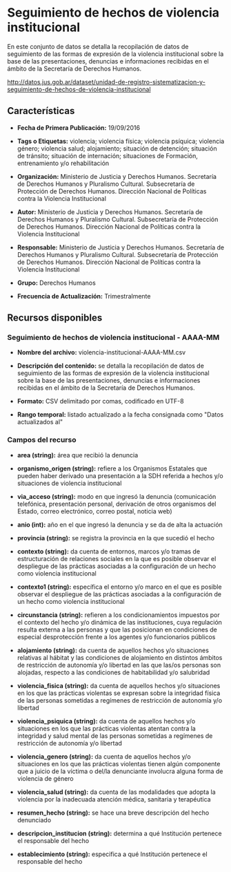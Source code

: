 Seguimiento de hechos de violencia institucional
================================================

En este conjunto de datos se detalla la recopilación de datos de seguimiento de las formas de expresión de la violencia institucional sobre la base de las presentaciones, denuncias e informaciones recibidas en el ámbito de la Secretaría de Derechos Humanos.

http://datos.jus.gob.ar/dataset/unidad-de-registro-sistematizacion-y-seguimiento-de-hechos-de-violencia-institucional

Características
---------------

-   **Fecha de Primera Publicación:** 19/09/2016

-   **Tags o Etiquetas:** violencia; violencia física; violencia psíquica; violencia género; violencia salud; alojamiento; situación de detención; situación de tránsito; situación de internación; situaciones de Formación, entrenamiento y/o rehabilitación

-   **Organización:** Ministerio de Justicia y Derechos Humanos. Secretaría de Derechos Humanos y Pluralismo Cultural. Subsecretaría de Protección de Derechos Humanos. Dirección Nacional de Políticas contra la Violencia Institucional

-   **Autor:** Ministerio de Justicia y Derechos Humanos. Secretaría de Derechos Humanos y Pluralismo Cultural. Subsecretaría de Protección de Derechos Humanos. Dirección Nacional de Políticas contra la Violencia Institucional

-   **Responsable:** Ministerio de Justicia y Derechos Humanos. Secretaría de Derechos Humanos y Pluralismo Cultural. Subsecretaría de Protección de Derechos Humanos. Dirección Nacional de Políticas contra la Violencia Institucional

-   **Grupo:** Derechos Humanos

-   **Frecuencia de Actualización:** Trimestralmente

Recursos disponibles
--------------------

### Seguimiento de hechos de violencia institucional - AAAA-MM

-   **Nombre del archivo:** violencia-institucional-AAAA-MM.csv

-   **Descripción del contenido:** se detalla la recopilación de datos de seguimiento de las formas de expresión de la violencia institucional sobre la base de las presentaciones, denuncias e informaciones recibidas en el ámbito de la Secretaría de Derechos Humanos.

-   **Formato:** CSV delimitado por comas, codificado en UTF-8

-   **Rango temporal:** listado actualizado a la fecha consignada como "Datos actualizados al"

### Campos del recurso

-   **area (string):** área que recibió la denuncia

-   **organismo_origen (string):** refiere a los Organismos Estatales que pueden haber derivado una presentación a la SDH referida a hechos y/o situaciones de violencia institucional

-   **via_acceso (string):** modo en que ingresó la denuncia (comunicación telefónica, presentación personal, derivación de otros organismos del Estado, correo electrónico, correo postal, noticia web)

-   **anio (int):** año en el que ingresó la denuncia y se da de alta la actuación

-   **provincia (string):** se registra la provincia en la que sucedió el hecho

-   **contexto (string):** da cuenta de entornos, marcos y/o tramas de estructuración de relaciones sociales en la que es posible observar el despliegue de las prácticas asociadas a la configuración de un hecho como violencia institucional

-   **contexto1 (string):** específica el entorno y/o marco en el que es posible observar el despliegue de las prácticas asociadas a la configuración de un hecho como violencia institucional

-   **circunstancia (string):** refieren a los condicionamientos impuestos por el contexto del hecho y/o dinámica de las instituciones, cuya regulación resulta externa a las personas y que las posicionan en condiciones de especial desprotección frente a los agentes y/o funcionarios públicos

-   **alojamiento (string):** da cuenta de aquellos hechos y/o situaciones relativas al hábitat y las condiciones de alojamiento en distintos ámbitos de restricción de autonomía y/o libertad en las que las/os personas son alojadas, respecto a las condiciones de habitabilidad y/o salubridad

-   **violencia_fisica (string):** da cuenta de aquellos hechos y/o situaciones en los que las prácticas violentas se expresan sobre la integridad física de las personas sometidas a regímenes de restricción de autonomía y/o libertad

-   **violencia_psiquica (string):** da cuenta de aquellos hechos y/o situaciones en los que las prácticas violentas atentan contra la integridad y salud mental de las personas sometidas a regímenes de restricción de autonomía y/o libertad

-   **violencia_genero (string):** da cuenta de aquellos hechos y/o situaciones en los que las prácticas violentas tienen algún componente que a juicio de la víctima o del/la denunciante involucra alguna forma de violencia de género

-   **violencia_salud (string):** da cuenta de las modalidades que adopta la violencia por la inadecuada atención médica, sanitaria y terapéutica

-   **resumen_hecho (string):** se hace una breve descripción del hecho denunciado

-   **descripcion_institucion (string):** determina a qué Institución pertenece el responsable del hecho

-   **establecimiento (string):** especifica a qué Institución pertenece el responsable del hecho
